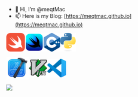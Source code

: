 - 👋 Hi, I’m @meqtMac
- 📫 Here is my Blog: [https://meqtmac.github.io](https://meqtmac.github.io)
<p style="display: flex; align-items: center;">

<img src="Assets/Swift_logo_color.svg" style="height: 50px;"/>
<img src="Assets/swiftui-96x96_2x.png" style="height: 50px;"/>
<img src="Assets/ISO_C++_Logo.svg" style="height: 50px;"/>
<img src="Assets/python-logo-only.svg" style="height: 50px;"/>
</p>

<p style="display: flex; align-items: center;">
<img src="Assets/xcode-12-96x96_2x.png" style="height: 60px;"/>
<img src="Assets/Vimlogo.svg" style="height: 50px;"/>
<img src="Assets/Visual_Studio_Code_1.35_icon.svg" style="height: 50px;"/>
</p>

<p><img src='https://leetcode.card.workers.dev/meqt?theme=auto&font=baloo'></p>


<!---
meqtMac/meqtMac is a ✨ special ✨ repository because its `README.md` (this file) appears on your GitHub profile.
You can click the Preview link to take a look at your changes.
--->
